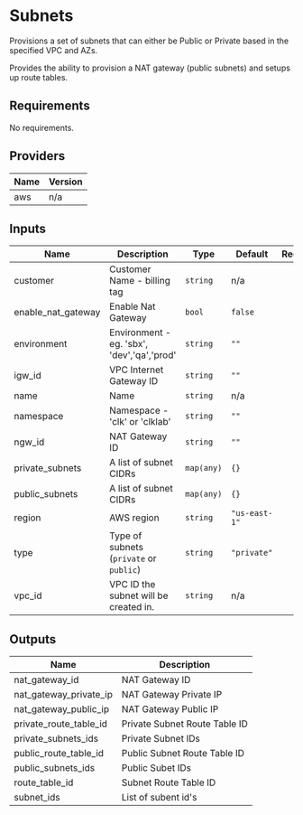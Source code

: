 # Subnets

Provisions a set of subnets that can either be Public or Private based in the specified VPC and AZs. 

Provides the ability to provision a NAT gateway (public subnets) and setups up route tables.
 
<!-- BEGINNING OF PRE-COMMIT-TERRAFORM DOCS HOOK -->
## Requirements

No requirements.

## Providers

| Name | Version |
|------|---------|
| aws | n/a |

## Inputs

| Name | Description | Type | Default | Required |
|------|-------------|------|---------|:--------:|
| customer | Customer Name - billing tag | `string` | n/a | yes |
| enable\_nat\_gateway | Enable Nat Gateway | `bool` | `false` | no |
| environment | Environment - eg. 'sbx', 'dev','qa','prod' | `string` | `""` | no |
| igw\_id | VPC Internet Gateway ID | `string` | `""` | no |
| name | Name | `string` | n/a | yes |
| namespace | Namespace - 'clk' or 'clklab' | `string` | `""` | no |
| ngw\_id | NAT Gateway ID | `string` | `""` | no |
| private\_subnets | A list of subnet CIDRs | `map(any)` | `{}` | no |
| public\_subnets | A list of subnet CIDRs | `map(any)` | `{}` | no |
| region | AWS region | `string` | `"us-east-1"` | no |
| type | Type of subnets (`private` or `public`) | `string` | `"private"` | no |
| vpc\_id | VPC ID the subnet will be created in. | `string` | n/a | yes |

## Outputs

| Name | Description |
|------|-------------|
| nat\_gateway\_id | NAT Gateway ID |
| nat\_gateway\_private\_ip | NAT Gateway Private IP |
| nat\_gateway\_public\_ip | NAT Gateway Public IP |
| private\_route\_table\_id | Private Subnet Route Table ID |
| private\_subnets\_ids | Private Subnet IDs |
| public\_route\_table\_id | Public Subnet Route Table ID |
| public\_subnets\_ids | Public Subet IDs |
| route\_table\_id | Subnet Route Table ID |
| subnet\_ids | List of subent id's |

<!-- END OF PRE-COMMIT-TERRAFORM DOCS HOOK -->